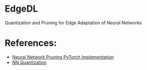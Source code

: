 # EdgeDL
Quantization and Pruning for Edge Adaptation of Neural Networks

# References:
- [Neural Network Pruning PyTorch Implementation](https://github.com/wanglouis49/pytorch-weights_pruning)
- [NN Quantization](https://github.com/hkproj/quantization-notes/tree/main)
